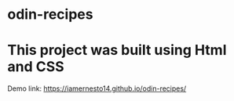 # odin-recipes
# This project was built using Html and CSS
Demo link: https://iamernesto14.github.io/odin-recipes/

